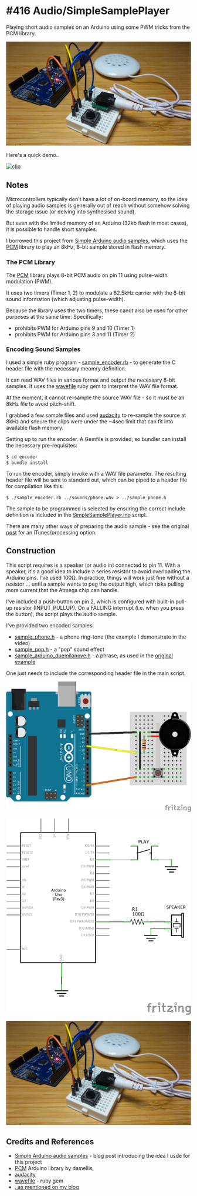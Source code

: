 # #416 Audio/SimpleSamplePlayer

Playing short audio samples on an Arduino using some PWM tricks from the PCM library.

![Build](./assets/SimpleSamplePlayer_build.jpg?raw=true)

Here's a quick demo..

[![clip](https://img.youtube.com/vi/FcADRSu5XVk/0.jpg)](https://www.youtube.com/watch?v=FcADRSu5XVk)

## Notes

Microcontrollers typically don't have a lot of on-board memory, so the idea of playing audio samples
is generally out of reach without somehow solving the storage issue (or delving into synthesised sound).

But even with the limited memory of an Arduino (32kb flash in most cases), it is possible to
handle short samples.

I borrowed this project from [Simple Arduino audio samples](http://highlowtech.org/?p=1963),
which uses the [PCM](https://github.com/damellis/PCM) library
to play an 8kHz, 8-bit sample stored in flash memory.

### The PCM Library

The [PCM](https://github.com/damellis/PCM) library
plays 8-bit PCM audio on pin 11 using pulse-width modulation (PWM).

It uses two timers (Timer 1, 2) to modulate a 62.5kHz carrier with the 8-bit
sound information (which adjusting pulse-width).

Because the library uses the two timers, these canot also be used for other purposes at the same time. Specifically:

* prohibits PWM for Arduino pins 9 and 10 (Timer 1)
* prohibits PWM for Arduino pins 3 and 11 (Timer 2)


### Encoding Sound Samples

I used a simple ruby program -
[sample_encoder.rb](./encoder/sample_encoder.rb) -
to generate the C header file with the necessary meomry definition.

It can read WAV files in various format and output the necessary 8-bit samples.
It uses the [wavefile](http://wavefilegem.com/) ruby gem to interpret the WAV file format.

At the moment, it cannot re-sample the source WAV file - so it must be an 8kHz file to avoid pitch-shift.

I grabbed a few sample files and used [audacity](https://www.audacityteam.org/)
to re-sample the source at 8kHz and sneure the clips were under the ~4sec
limit that can fit into available flash memory.

Setting up to run the encoder. A Gemfile is provided, so bundler can install the necessary pre-requisites:

    $ cd encoder
    $ bundle install

To run the encoder, simply invoke with a WAV file parameter. The resulting header file
will be sent to standard out, which can be piped to a header file for compilation like this:

    $ ./sample_encoder.rb ../sounds/phone.wav > ../sample_phone.h

The sample to be programmed is selected by ensuring the correct include
definition is included in the
[SimpleSamplePlayer.ino](./SimpleSamplePlayer.ino) script.


There are many other ways of preparing the audio sample - see the original
[post](http://highlowtech.org/?p=1963)
for an iTunes/processing option.

## Construction

This script requires is a speaker (or audio in) connected to pin 11.
With a speaker, it's a good idea to include a series resistor to avoid overloading the Arduino pins.
I've used 100Ω. In practice, things will work just fine without a resistor ... until a sample
wants to peg the output high, which risks pulling more current that the Atmega chip can handle.

I've included a push-button on pin 2, which is configured with built-in pull-up resistor (INPUT_PULLUP).
On a FALLING interrupt (i.e. when you press the button), the script plays the audio sample.

I've provided two encoded samples:

* [sample_phone.h](./sample_phone.h) - a phone ring-tone (the example I demonstrate in the video)
* [sample_pop.h](./sample_pop.h) - a "pop" sound effect
* [sample_arduino_duemilanove.h](./sample_arduino_duemilanove.h) - a phrase, as used in the [original example](http://highlowtech.org/?p=1963)

One just needs to include the corresponding header file in the main script.

![Breadboard](./assets/SimpleSamplePlayer_bb.jpg?raw=true)

![Schematic](./assets/SimpleSamplePlayer_schematic.jpg?raw=true)

![Build](./assets/SimpleSamplePlayer_build.jpg?raw=true)

## Credits and References

* [Simple Arduino audio samples](http://highlowtech.org/?p=1963) - blog post introducing the idea I usde for this project
* [PCM](https://github.com/damellis/PCM) Arduino library by damellis
* [audacity](https://www.audacityteam.org/)
* [wavefile](http://wavefilegem.com/) -  ruby gem
* [..as mentioned on my blog](https://blog.tardate.com/2018/10/leap417-playing-sounds-samples-with-arduino.html)
